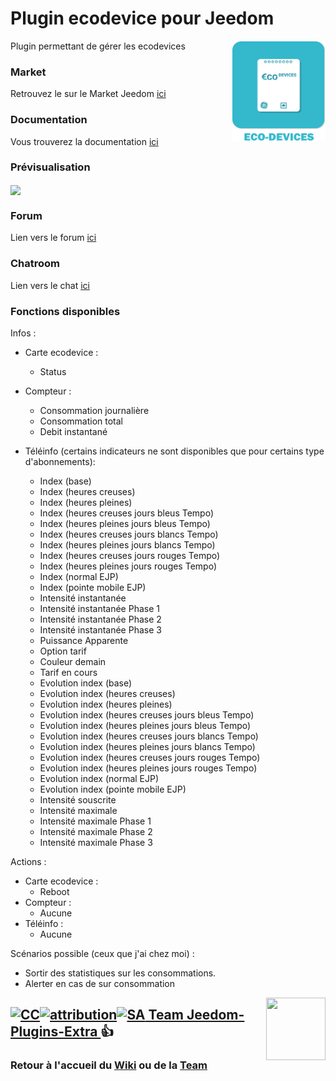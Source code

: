 # Plugin ecodevice pour Jeedom

<img src="plugin_info/ecodevice_icon.png" align="right" height="160" width="150">

Plugin permettant de gérer les ecodevices




### Market

Retrouvez le sur le Market Jeedom [ici](https://www.jeedom.com/market/index.php?v=d&p=market&type=plugin&name=ecodevice)


### Documentation

Vous trouverez la documentation [ici](https://github.com/Jeedom-Plugins-Extra/ecodevice/blob/stable/docs/fr_FR/index.md)


### Prévisualisation

<img src="docs/images/ecodevice_screenshot1.jpg" align="center">


### Forum

Lien vers le forum [ici](https://www.jeedom.com/forum/viewtopic.php?f=149&t=2033)


### Chatroom

Lien vers le chat [ici](https://gitter.im/Jeedom-Plugins-Extra/plugin-ecodevice)


### Fonctions disponibles

Infos :
+ Carte ecodevice :
  * Status
+ Compteur :
  * Consommation journalière
  * Consommation total
  * Debit instantané

+ Téléinfo (certains indicateurs ne sont disponibles que pour certains type d'abonnements):
  * Index (base)
  * Index (heures creuses)
  * Index (heures pleines)
  * Index (heures creuses jours bleus Tempo)
  * Index (heures pleines jours bleus Tempo)
  * Index (heures creuses jours blancs Tempo)
  * Index (heures pleines jours blancs Tempo)
  * Index (heures creuses jours rouges Tempo)
  * Index (heures pleines jours rouges Tempo)
  * Index (normal EJP)
  * Index (pointe mobile EJP)
  * Intensité instantanée
  * Intensité instantanée Phase 1
  * Intensité instantanée Phase 2
  * Intensité instantanée Phase 3
  * Puissance Apparente
  * Option tarif
  * Couleur demain
  * Tarif en cours
  * Evolution index (base)
  * Evolution index (heures creuses)
  * Evolution index (heures pleines)
  * Evolution index (heures creuses jours bleus Tempo)
  * Evolution index (heures pleines jours bleus Tempo)
  * Evolution index (heures creuses jours blancs Tempo)
  * Evolution index (heures pleines jours blancs Tempo)
  * Evolution index (heures creuses jours rouges Tempo)
  * Evolution index (heures pleines jours rouges Tempo)
  * Evolution index (normal EJP)
  * Evolution index (pointe mobile EJP)
  * Intensité souscrite
  * Intensité maximale
  * Intensité maximale Phase 1
  * Intensité maximale Phase 2
  * Intensité maximale Phase 3

Actions :
+ Carte ecodevice :
  * Reboot
+ Compteur :
  * Aucune
+ Téléinfo :
  * Aucune

Scénarios possible (ceux que j'ai chez moi) :
* Sortir des statistiques sur les consommations.
* Alerter en cas de sur consommation

<img src="https://github.com/Jeedom-Plugins-Extra/Jeedom-Plugins-Extra/blob/master/images/Jeedom-Plugins-Extra.png" align="right" height="100" width="95">

## <a href="https://creativecommons.org/licenses/by-sa/4.0/"><img alt="CC" src="https://creativecommons.org/images/deed/cc_blue_x2.png" height="24px" width="24px"><img alt="attribution" src="https://creativecommons.org/images/deed/attribution_icon_blue_x2.png" height="24px" width="24px"><img alt="SA" src="https://creativecommons.org/images/deed/sa_blue_x2.png" height="24px" width="24px"> Team Jeedom-Plugins-Extra </a> 👍
### Retour à l'accueil du [Wiki](https://github.com/Jeedom-Plugins-Extra/Jeedom-Plugins-Extra/wiki) ou de la [Team](https://github.com/Jeedom-Plugins-Extra)
